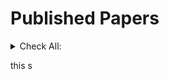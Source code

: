 <!-- iniital summary -->
<h1>Published Papers</h1>
<details> 
    <summary>Check All:</summary>


<div>
    <h2 style="display: inline-block">
    1. Shareholder litigation and corporate disclosure: Evidence from derivative lawsuits</h2>
    <i><h3 style="display: inline-block">(With: Yun Lou,  Rencheng Wang)</h3></i>
</div>

<div>
    <p> Journal of Accounting Research 56 (3), 797-842 <a 
        href="https://doi.org/10.1111/1475-679X.12191" target="_blank">link</a>.</p>
</div>

<details> 
    <summary>Abstract:</summary>
    Using the staggered adoption of universal demand (UD) laws in the United States, we study the effect of shareholder litigation risk on corporate disclosure. We find that disclosure significantly increases after UD laws make it more difficult to file derivative lawsuits. Specifically, firms issue more earnings forecasts and voluntary 8-K filings, and increase the length of management discussion and analysis (MD&A) in their 10-K filings. We further assess the direct and indirect channels through which UD laws affect firms' disclosure policies. We find that the effect of UD laws on corporate disclosure is driven by firms facing relatively higher ex ante derivative litigation risk and higher operating uncertainty, as well as firms for which shareholder litigation is a more important mechanism to discipline managers.
</details>
</details> 


this s



    